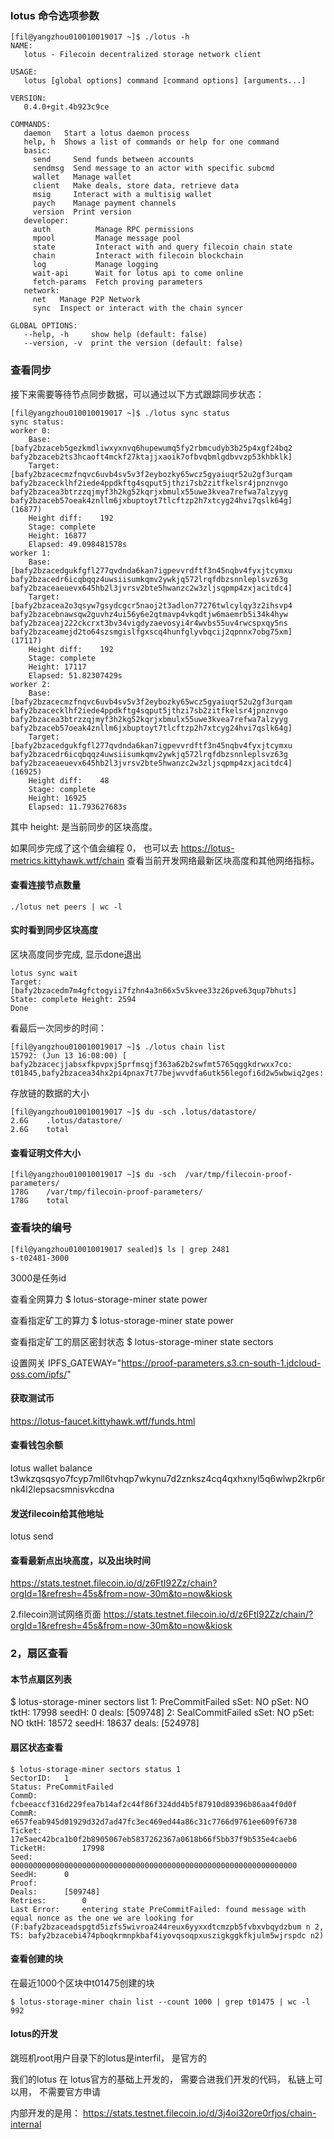 
### lotus 命令选项参数
```
[fil@yangzhou010010019017 ~]$ ./lotus -h
NAME:
   lotus - Filecoin decentralized storage network client

USAGE:
   lotus [global options] command [command options] [arguments...]

VERSION:
   0.4.0+git.4b923c9ce

COMMANDS:
   daemon   Start a lotus daemon process
   help, h  Shows a list of commands or help for one command
   basic:
     send     Send funds between accounts
     sendmsg  Send message to an actor with specific subcmd
     wallet   Manage wallet
     client   Make deals, store data, retrieve data
     msig     Interact with a multisig wallet
     paych    Manage payment channels
     version  Print version
   developer:
     auth          Manage RPC permissions
     mpool         Manage message pool
     state         Interact with and query filecoin chain state
     chain         Interact with filecoin blockchain
     log           Manage logging
     wait-api      Wait for lotus api to come online
     fetch-params  Fetch proving parameters
   network:
     net   Manage P2P Network
     sync  Inspect or interact with the chain syncer

GLOBAL OPTIONS:
   --help, -h     show help (default: false)
   --version, -v  print the version (default: false)
```





### 查看同步
接下来需要等待节点同步数据，可以通过以下方式跟踪同步状态：
```
[fil@yangzhou010010019017 ~]$ ./lotus sync status
sync status:
worker 0:
	Base:	[bafy2bzaceb5gezkmdliwxyxnvq6hupewumq5fy2rbmcudyb3b25p4xgf24bq2 bafy2bzaceb2ts3hcaoft4mckf27ktajjxaoik7ofbvqbmlgdbvvzp53khbklk]
	Target:	[bafy2bzacecmzfnqvc6uvb4sv5v3f2eybozky65wcz5gyaiuqr52u2gf3urqam bafy2bzacecklhf2iede4ppdkftg4sqput5jthzi7sb2zitfkelsr4jpnznvgo bafy2bzacea3btrzzqjmyf3h2kg52kqrjxbmulx55uwe3kvea7refwa7alzyyg bafy2bzaceb57oeak4znllm6jxbuptoyt7tlcftzp2h7xtcyg24hvi7qslk64g] (16877)
	Height diff:	192
	Stage: complete
	Height: 16877
	Elapsed: 49.098481578s
worker 1:
	Base:	[bafy2bzacedgukfgfl277qvdnda6kan7igpevvrdftf3n45nqbv4fyxjtcymxu bafy2bzacedr6icqbqqz4uwsiisumkqmv2ywkjq572lrqfdbzsnnleplsvz63g bafy2bzaceaeuevx645hb2l3jvrsv2bte5hwanzc2w3zljsqpmp4zxjacitdc4]
	Target:	[bafy2bzacea2o3qsyw7gsydcgcr5naoj2t3adlon77276twlcylqy3z2ihsvp4 bafy2bzacebnawsqw2guvhz4ui56y6e2qtmavp4vkqdtjw6maemrb5i34k4hyw bafy2bzaceaj222ckcrxt3bv34vigdyzaevosyi4r4wvbs55uv4rwcspxqy5ns bafy2bzaceamejd2to64szsmgislfgxscq4hunfglyvbqcij2qpnnx7obg75xm] (17117)
	Height diff:	192
	Stage: complete
	Height: 17117
	Elapsed: 51.82307429s
worker 2:
	Base:	[bafy2bzacecmzfnqvc6uvb4sv5v3f2eybozky65wcz5gyaiuqr52u2gf3urqam bafy2bzacecklhf2iede4ppdkftg4sqput5jthzi7sb2zitfkelsr4jpnznvgo bafy2bzacea3btrzzqjmyf3h2kg52kqrjxbmulx55uwe3kvea7refwa7alzyyg bafy2bzaceb57oeak4znllm6jxbuptoyt7tlcftzp2h7xtcyg24hvi7qslk64g]
	Target:	[bafy2bzacedgukfgfl277qvdnda6kan7igpevvrdftf3n45nqbv4fyxjtcymxu bafy2bzacedr6icqbqqz4uwsiisumkqmv2ywkjq572lrqfdbzsnnleplsvz63g bafy2bzaceaeuevx645hb2l3jvrsv2bte5hwanzc2w3zljsqpmp4zxjacitdc4] (16925)
	Height diff:	48
	Stage: complete
	Height: 16925
	Elapsed: 11.793627683s
```
其中 height: 是当前同步的区块高度。

如果同步完成了这个值会编程 0， 
也可以去 https://lotus-metrics.kittyhawk.wtf/chain 查看当前开发网络最新区块高度和其他网络指标。


#### 查看连接节点数量
```
./lotus net peers | wc -l
```
#### 实时看到同步区块高度

区块高度同步完成, 显示done退出
```
lotus sync wait
Target: [bafy2bzacedm7m4gfctogyii7fzhn4a3n66x5v5kvee33z26pve63qup7bhuts]	State: complete	Height: 2594
Done
```

看最后一次同步的时间：
```
[fil@yangzhou010010019017 ~]$ ./lotus chain list
15792: (Jun 13 16:08:00) [ bafy2bzacecjjabsxfkpvpxj5prfmsqjf363a62b2swfmt5765qggkdrwxx7co: t01845,bafy2bzacea34hx2pi4pnax7t77bejwvvdfa6utk56legofi6d2w5wbwiq2ges: 
```

存放链的数据的大小
```
[fil@yangzhou010010019017 ~]$ du -sch .lotus/datastore/
2.6G	.lotus/datastore/
2.6G	total
```

#### 查看证明文件大小
```
[fil@yangzhou010010019017 ~]$ du -sch  /var/tmp/filecoin-proof-parameters/
178G	/var/tmp/filecoin-proof-parameters/
178G	total
```

### 查看块的编号
```
[fil@yangzhou010010019017 sealed]$ ls | grep 2481
s-t02481-3000
```
3000是任务id

查看全网算力
$ lotus-storage-miner state power

查看指定矿工的算力
$ lotus-storage-miner state power <miner>

查看指定矿工的扇区密封状态
$ lotus-storage-miner state sectors <miner>

设置网关
IPFS_GATEWAY="https://proof-parameters.s3.cn-south-1.jdcloud-oss.com/ipfs/"


#### 获取测试币
https://lotus-faucet.kittyhawk.wtf/funds.html

#### 查看钱包余额
lotus wallet balance t3wkzqsqsyo7fcyp7mll6tvhqp7wkynu7d2znksz4cq4qxhxnyl5q6wlwp2krp6rnk4l2lepsacsmnisvkcdna

#### 发送filecoin给其他地址
lotus send


#### 查看最新点出块高度，以及出块时间
https://stats.testnet.filecoin.io/d/z6FtI92Zz/chain?orgId=1&refresh=45s&from=now-30m&to=now&kiosk

2.filecoin测试网络页面
https://stats.testnet.filecoin.io/d/z6FtI92Zz/chain/?orgId=1&refresh=45s&from=now-30m&to=now&kiosk


### 2，扇区查看
#### 本节点扇区列表
$ lotus-storage-miner sectors list
1: PreCommitFailed	sSet: NO	pSet: NO	tktH: 17998	seedH: 0	deals: [509748]
2: SealCommitFailed	sSet: NO	pSet: NO	tktH: 18572	seedH: 18637	deals: [524978]	

#### 扇区状态查看
```
$ lotus-storage-miner sectors status 1
SectorID:	1
Status:	PreCommitFailed
CommD:		fcbeeaccf316d229fea7b14af2c44f86f324dd4b5f87910d89396b86aa4f0d0f
CommR:		e657feab945d01929d32d7ad47fc3ec469ed44a86c31c7766d9761ee609f6738
Ticket:		17e5aec42bca1b0f2b8905067eb5837262367a0618b66f5bb37f9b535e4caeb6
TicketH:		17998
Seed:		0000000000000000000000000000000000000000000000000000000000000000
SeedH:		0
Proof:
Deals:		[509748]
Retries:		0
Last Error:		entering state PreCommitFailed: found message with equal nonce as the one we are looking for (F:bafy2bzaceadspgtd5izfs5wivroa244reux6yyxxdtcmzpb5fvbxvbqydzbum n 2, TS: bafy2bzacebi474pboqkrmnpkbaf4iyovqsoqpxuszigkggkfkjulm5wjrspdc n2)
```

#### 查看创建的块
在最近1000个区块中t01475创建的块
```
$ lotus-storage-miner chain list --count 1000 | grep t01475 | wc -l
992
```


#### lotus的开发
跳班机root用户目录下的lotus是interfil， 是官方的

我们的lotus 在 lotus官方的基础上开发的， 需要合进我们开发的代码， 私链上可以用， 不需要官方申请

内部开发的是用：
https://stats.testnet.filecoin.io/d/3j4oi32ore0rfjos/chain-internal
